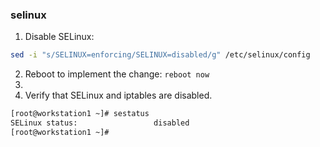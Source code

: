 
### selinux

1. Disable SELinux:

 ```bash
sed -i "s/SELINUX=enforcing/SELINUX=disabled/g" /etc/selinux/config
```   

2. Reboot to implement the change: `reboot now` 
3. 
3. Verify that SELinux and iptables are disabled.
 ```bash
[root@workstation1 ~]# sestatus
SELinux status:                 disabled
[root@workstation1 ~]# 
```
